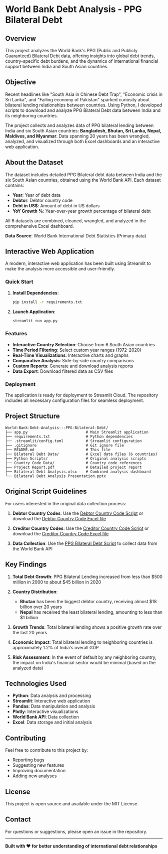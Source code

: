 # World Bank Debt Analysis - PPG Bilateral Debt

## Overview

This project analyzes the World Bank's PPG (Public and Publicly Guaranteed) Bilateral Debt data, offering insights into global debt trends, country-specific debt burdens, and the dynamics of international financial support between India and South Asian countries.

## Objective

Recent headlines like "South Asia in Chinese Debt Trap", "Economic crisis in Sri Lanka", and "Failing economy of Pakistan" sparked curiosity about bilateral lending relationships between countries. Using Python, I developed scripts to download and analyze PPG Bilateral Debt data between India and its neighboring countries.

The project collects and analyzes data of PPG bilateral lending between India and six South Asian countries: **Bangladesh, Bhutan, Sri Lanka, Nepal, Maldives, and Myanmar**. Data spanning 20 years has been wrangled, analyzed, and visualized through both Excel dashboards and an interactive web application.

## About the Dataset

The dataset includes detailed PPG Bilateral debt data between India and the six South Asian countries, obtained using the World Bank API. Each dataset contains:

- **Year**: Year of debt data
- **Debtor**: Debtor country code
- **Debt in US$**: Amount of debt in US dollars
- **YoY Growth %**: Year-over-year growth percentage of bilateral debt

All 6 datasets are combined, cleaned, wrangled, and analyzed in the comprehensive Excel dashboard.

**Data Source**: World Bank International Debt Statistics (Primary data)

## Interactive Web Application

A modern, interactive web application has been built using Streamlit to make the analysis more accessible and user-friendly.

### Quick Start

1. **Install Dependencies**:
   ```bash
   pip install -r requirements.txt
   ```

2. **Launch Application**:
   ```bash
   streamlit run app.py
   ```

### Features

- **Interactive Country Selection**: Choose from 6 South Asian countries
- **Time Period Filtering**: Select custom year ranges (1972-2020)
- **Real-Time Visualizations**: Interactive charts and graphs
- **Comparative Analysis**: Side-by-side country comparisons
- **Custom Reports**: Generate and download analysis reports
- **Data Export**: Download filtered data as CSV files

### Deployment

The application is ready for deployment to Streamlit Cloud. The repository includes all necessary configuration files for seamless deployment.

## Project Structure

```
World-Bank-Debt-Analysis---PPG-Bilateral-Debt/
├── app.py                          # Main Streamlit application
├── requirements.txt                # Python dependencies
├── .streamlit/config.toml          # Streamlit configuration
├── .gitignore                      # Git ignore file
├── README.md                       # This file
├── Bilateral Debt Data/            # Excel data files (6 countries)
├── Python Scripts/                 # Original analysis scripts
├── Country Code Data/              # Country code references
├── Project Report.pdf              # Detailed project report
├── Bilateral Debt Analysis.xlsx    # Combined analysis dashboard
└── Bilateral Debt Analysis Presentation.pptx
```

## Original Script Guidelines

For users interested in the original data collection process:

1. **Debtor Country Codes**: Use the [Debtor Country Code Script](Python%20Scripts/Debtor%20Country%20Code%20Script.py) or download the [Debtor Country Code Excel file](Country%20Code%20Data/Debtor%20Country%20Code.xlsx)

2. **Creditor Country Codes**: Use the [Creditor Country Code Script](Python%20Scripts/Creditor%20Country%20Code%20Script.py) or download the [Creditor Country Code Excel file](Country%20Code%20Data/Creditor%20Country%20Code.xlsx)

3. **Data Collection**: Use the [PPG Bilateral Debt Script](Python%20Scripts/PPG%20Bilateral%20Debt%20Script.ipynb) to collect data from the World Bank API

## Key Findings

1. **Total Debt Growth**: PPG Bilateral Lending increased from less than $500 million in 2000 to about $45 billion in 2020

2. **Country Distribution**: 
   - **Bhutan** has been the biggest debtor country, receiving almost $18 billion over 20 years
   - **Nepal** has received the least bilateral lending, amounting to less than $1 billion

3. **Growth Trends**: Total bilateral lending shows a positive growth rate over the last 20 years

4. **Economic Impact**: Total bilateral lending to neighboring countries is approximately 1.2% of India's overall GDP

5. **Risk Assessment**: In the event of default by any neighboring country, the impact on India's financial sector would be minimal (based on the analyzed data)

## Technologies Used

- **Python**: Data analysis and processing
- **Streamlit**: Interactive web application
- **Pandas**: Data manipulation and analysis
- **Plotly**: Interactive visualizations
- **World Bank API**: Data collection
- **Excel**: Data storage and initial analysis

## Contributing

Feel free to contribute to this project by:
- Reporting bugs
- Suggesting new features
- Improving documentation
- Adding new analyses

## License

This project is open source and available under the MIT License.

## Contact

For questions or suggestions, please open an issue in the repository.

---

**Built with ❤️ for better understanding of international debt relationships** 